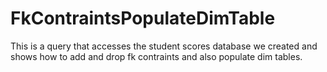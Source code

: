 # FkContraintsPopulateDimTable
This is a query that accesses the student scores database we created and shows how to add and drop fk contraints and also populate dim tables.
